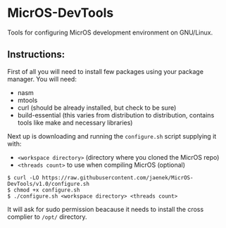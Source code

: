 # MicrOS-DevTools
Tools for configuring MicrOS development environment on GNU/Linux.

## Instructions:
First of all you will need to install few packages using your package manager.
You will need:
- nasm
- mtools
- curl (should be already installed, but check to be sure)
- build-essential (this varies from distribution to distribution, contains tools like make and necessary libraries)

Next up is downloading and running the `configure.sh` script supplying it with:
- `<workspace directory>` (directory where you cloned the MicrOS repo)
- `<threads count>` to use when compiling MicrOS (optional)
```
$ curl -LO https://raw.githubusercontent.com/jaenek/MicrOS-DevTools/v1.0/configure.sh
$ chmod +x configure.sh
$ ./configure.sh <workspace directory> <threads count>
```
It will ask for sudo permission beacause it needs to install the cross complier to `/opt/` directory.

